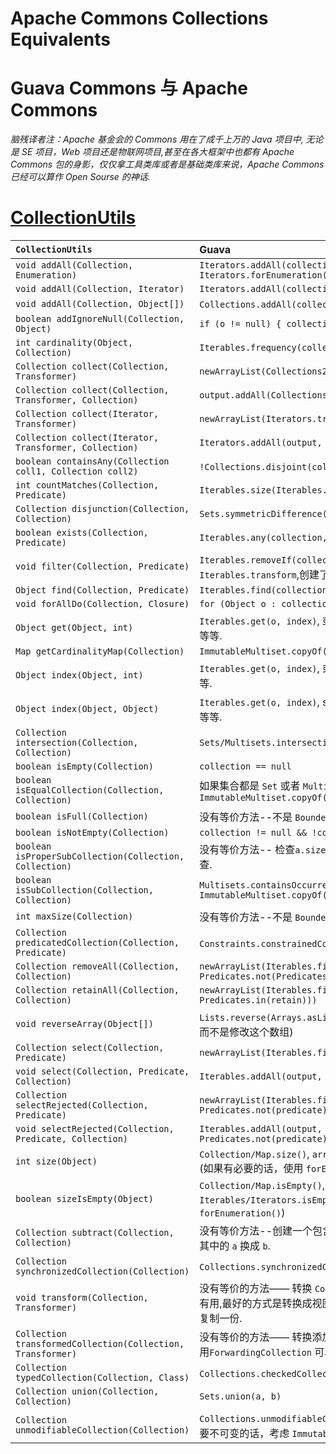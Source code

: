 # Apache Commons Collections Equivalents
# Guava Commons 与 Apache Commons

*脑残译者注：Apache 基金会的 Commons 用在了成千上万的 Java 项目中,  无论是 SE 项目，Web 项目还是物联网项目,甚至在各大框架中也都有
Apache Commons 包的身影，仅仅拿工具类库或者是基础类库来说，Apache Commons 已经可以算作 Open Sourse 的神话.*

# [CollectionUtils]([source])

`CollectionUtils`                                           | Guava
:---------------------------------------------------------- | :----
`void addAll(Collection, Enumeration)`                      | `Iterators.addAll(collection, Iterators.forEnumeration(enumeration))`
`void addAll(Collection, Iterator)`                         | `Iterators.addAll(collection, iterator)`
`void addAll(Collection, Object[])`                         | `Collections.addAll(collection, array)` (JDK)
`boolean addIgnoreNull(Collection, Object)`                 | `if (o != null) { collection.add(o); }`
`int cardinality(Object, Collection)`                       | `Iterables.frequency(collection, object)`
`Collection collect(Collection, Transformer)`               | `newArrayList(Collections2.transform(input, function))`
`Collection collect(Collection, Transformer, Collection)`   | `output.addAll(Collections2.transform(input, function))`
`Collection collect(Iterator, Transformer)`                 | `newArrayList(Iterators.transform(input, function))`
`Collection collect(Iterator, Transformer, Collection)`     | `Iterators.addAll(output, Iterators.transform(input, function))`
`boolean containsAny(Collection coll1, Collection coll2)`   | `!Collections.disjoint(coll1, coll2)` (JDK)
`int countMatches(Collection, Predicate)`                   | `Iterables.size(Iterables.filter(collection, predicate))`
`Collection disjunction(Collection, Collection)`            | `Sets.symmetricDifference(set1, set2)`
`boolean exists(Collection, Predicate)`                     | `Iterables.any(collection, predicate)`
`void filter(Collection, Predicate)`                        | `Iterables.removeIf(collection, not(predicate))` (参见 `Iterables.transform`,创建了视图而不是改变了输入)
`Object find(Collection, Predicate)`                        | `Iterables.find(collection, predicate)`
`void forAllDo(Collection, Closure)`                        | `for (Object o : collection) { closure.execute(o); }`
`Object get(Object, int)`                                   | `Iterables.get(o, index)`, 或者调用 `entrySet()`, `forEnumeration()`, 等等.
`Map getCardinalityMap(Collection)`                         | `ImmutableMultiset.copyOf(collection)`
`Object index(Object, int)`                                 | `Iterables.get(o, index)`, 或者调用 `keySet()`, `forEnumeration()`, 等等.
`Object index(Object, Object)`                              | `Iterables.get(o, index)`, s或者调用 `entrySet()`, `forEnumeration()`, 等等.
`Collection intersection(Collection, Collection)`           | `Sets/Multisets.intersection(a, b)`
`boolean isEmpty(Collection)`                               | `collection == null`
`boolean isEqualCollection(Collection, Collection)`         | 如果集合都是 `Set` 或者 `Multiset`, 请使用 `equals()`; 要不然就用 `ImmutableMultiset.copyOf(a).equals(ImmutableMultiset.copyOf(b)`
`boolean isFull(Collection)`                                | 没有等价方法--不是 `BoundedCollection` 类型.
`boolean isNotEmpty(Collection)`                            | `collection != null && !collection.isEmpty()`
`boolean isProperSubCollection(Collection, Collection)`     | 没有等价方法-- 检查`a.size() < b.size()` 然后使用下面的描述进行检查.
`boolean isSubCollection(Collection, Collection)`           | `Multisets.containsOccurrences(ImmutableMultiset.copyOf(coll1), ImmutableMultiset.copyOf(coll2))`
`int maxSize(Collection)`                                   | 没有等价方法--不是 `BoundedCollection` 类型.
`Collection predicatedCollection(Collection, Predicate)`    | `Constraints.constrainedCollection/List/Set`/等等.
`Collection removeAll(Collection, Collection)`              | `newArrayList(Iterables.filter(collection, Predicates.not(Predicates.in(remove))))`
`Collection retainAll(Collection, Collection)`              | `newArrayList(Iterables.filter(collection, Predicates.in(retain)))`
`void reverseArray(Object[])`                               | `Lists.reverse(Arrays.asList(array))` (返回一个倒序的 `List` 视图，而不是修改这个数组)
`Collection select(Collection, Predicate)`                  | `newArrayList(Iterables.filter(collection, predicate))`
`void select(Collection, Predicate, Collection)`            | `Iterables.addAll(output, Iterables.filter(input, predicate))`
`Collection selectRejected(Collection, Predicate)`          | `newArrayList(Iterables.filter(collection, Predicates.not(predicate)))`
`void selectRejected(Collection, Predicate, Collection)`    | `Iterables.addAll(output, Iterables.filter(input, Predicates.not(predicate)))`
`int size(Object)`                                          | `Collection/Map.size()`, `array.length`, `Iterables/Iterators.size` (如果有必要的话，使用 `forEnumeration()` )
`boolean sizeIsEmpty(Object)`                               | `Collection/Map.isEmpty()`, `array.length == 0`, `Iterables/Iterators.isEmpty` (如果有必要的话，使用 `forEnumeration()`)
`Collection subtract(Collection, Collection)`               | 没有等价方法--创建一个包含 `a` 的 `ArrayList` 然后调用 `remove` 方法将其中的 `a` 换成 `b`.
`Collection synchronizedCollection(Collection)`             | `Collections.synchronizedCollection(collection)` (JDK)
`void transform(Collection, Transformer)`                   | 没有等价的方法—— 转换 `Collection` 成一个 `Transformer` 并不是十分有用,最好的方式是转换成视图(`Lists/Collections2.transform`)或者是复制一份.
`Collection transformedCollection(Collection, Transformer)` | 没有等价的方法—— 转换添加到 `Collection` 中的 `Object` 对象。不过使用`ForwardingCollection` 可以轻松搞定.
`Collection typedCollection(Collection, Class)`             | `Collections.checkedCollection/Set/List`/等等. (JDK)
`Collection union(Collection, Collection)`                  | `Sets.union(a, b)`
`Collection unmodifiableCollection(Collection)`             | `Collections.unmodifiableCollection/Set/List`/等等. (JDK) 如果想要不可变的话，考虑 `ImmutableCollection` 类型的集合.

[CollectionUtils]: http://commons.apache.org/collections/apidocs/org/apache/commons/collections/CollectionUtils.html
[source]: http://svn.apache.org/viewvc/commons/proper/collections/trunk/src/java/org/apache/commons/collections/CollectionUtils.java?view=markup
